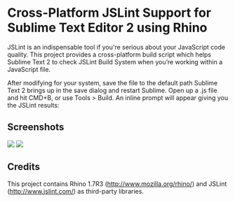 Cross-Platform JSLint Support for Sublime Text Editor 2 using Rhino
========================

JSLint is an indispensable tool if you're serious about your JavaScript code quality. This project provides a cross-platform build script which helps Sublime Text 2 to check JSLint Build System when you’re working within a JavaScript file.

After modifying for your system, save the file to the default path Sublime Text 2 brings up in the save dialog and restart Sublime. Open up a .js file and hit CMD+B, or use Tools > Build. An inline prompt will appear giving you the JSLint results:

Screenshots
-------------

![](https://github.com/eduardolundgren/sublime-jslint/raw/c5a217b50e8ef49aeca58d5ba386ea2e523d07c1/jslint/screenshot.png)
![](https://github.com/eduardolundgren/sublime-jslint/raw/98f4f79a41333df65dd97bcdcb8d9d5f366d9fed/jslint/preview.png)

Credits
-------------

This project contains Rhino 1.7R3 (http://www.mozilla.org/rhino/) and JSLint (http://www.jslint.com/) as third-party libraries.